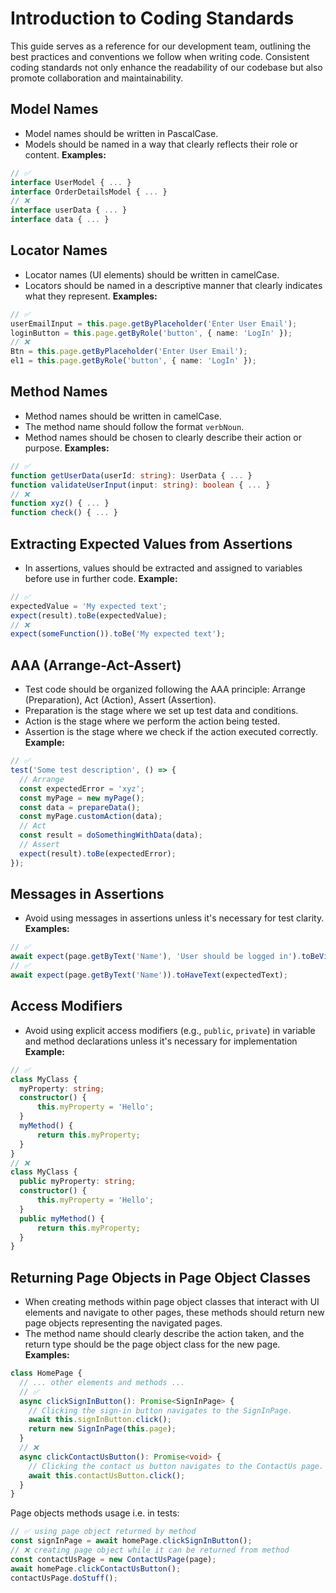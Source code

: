 # Introduction to Coding Standards

This guide serves as a reference for our development team, outlining the best practices and conventions we follow when writing code. Consistent coding standards not only enhance the readability of our codebase but also promote collaboration and maintainability.

## Model Names

- Model names should be written in PascalCase.
- Models should be named in a way that clearly reflects their role or content.
  **Examples:**

```typescript
// ✅
interface UserModel { ... }
interface OrderDetailsModel { ... }
// ❌
interface userData { ... }
interface data { ... }
```

## Locator Names

- Locator names (UI elements) should be written in camelCase.
- Locators should be named in a descriptive manner that clearly indicates what they represent.
  **Examples:**

```typescript
// ✅
userEmailInput = this.page.getByPlaceholder('Enter User Email');
loginButton = this.page.getByRole('button', { name: 'LogIn' });
// ❌
Btn = this.page.getByPlaceholder('Enter User Email');
el1 = this.page.getByRole('button', { name: 'LogIn' });
```

## Method Names

- Method names should be written in camelCase.
- The method name should follow the format `verbNoun`.
- Method names should be chosen to clearly describe their action or purpose.
  **Examples:**

```typescript
// ✅
function getUserData(userId: string): UserData { ... }
function validateUserInput(input: string): boolean { ... }
// ❌
function xyz() { ... }
function check() { ... }
```

## Extracting Expected Values from Assertions

- In assertions, values should be extracted and assigned to variables before use in further code.
  **Example:**

```typescript
// ✅
expectedValue = 'My expected text';
expect(result).toBe(expectedValue);
// ❌
expect(someFunction()).toBe('My expected text');
```

## AAA (Arrange-Act-Assert)

- Test code should be organized following the AAA principle: Arrange (Preparation), Act (Action), Assert (Assertion).
- Preparation is the stage where we set up test data and conditions.
- Action is the stage where we perform the action being tested.
- Assertion is the stage where we check if the action executed correctly.
  **Example:**

```typescript
// ✅
test('Some test description', () => {
  // Arrange
  const expectedError = 'xyz';
  const myPage = new myPage();
  const data = prepareData();
  const myPage.customAction(data);
  // Act
  const result = doSomethingWithData(data);
  // Assert
  expect(result).toBe(expectedError);
});
```

## Messages in Assertions

- Avoid using messages in assertions unless it's necessary for test clarity.
  **Examples:**

```typescript
// ✅
await expect(page.getByText('Name'), 'User should be logged in').toBeVisible();
// ✅
await expect(page.getByText('Name')).toHaveText(expectedText);
```

## Access Modifiers

- Avoid using explicit access modifiers (e.g., `public`, `private`) in variable and method declarations unless it's necessary for implementation
  **Example:**

```typescript
// ✅
class MyClass {
  myProperty: string;
  constructor() {
      this.myProperty = 'Hello';
  }
  myMethod() {
      return this.myProperty;
  }
}
// ❌
class MyClass {
  public myProperty: string;
  constructor() {
      this.myProperty = 'Hello';
  }
  public myMethod() {
      return this.myProperty;
  }
}
```

## Returning Page Objects in Page Object Classes
- When creating methods within page object classes that interact with UI elements and navigate to other pages, these methods should return new page objects representing the navigated pages.
- The method name should clearly describe the action taken, and the return type should be the page object class for the new page.
**Examples:**
```typescript
class HomePage {
  // ... other elements and methods ...
  // ✅
  async clickSignInButton(): Promise<SignInPage> {
    // Clicking the sign-in button navigates to the SignInPage.
    await this.signInButton.click();
    return new SignInPage(this.page);
  }
  // ❌
  async clickContactUsButton(): Promise<void> {
    // Clicking the contact us button navigates to the ContactUs page.
    await this.contactUsButton.click();
  }
}
```
Page objects methods usage i.e. in tests:
```typescript
// ✅ using page object returned by method
const signInPage = await homePage.clickSignInButton();
// ❌ creating page object while it can be returned from method
const contactUsPage = new ContactUsPage(page);
await homePage.clickContactUsButton();
contactUsPage.doStuff();
```